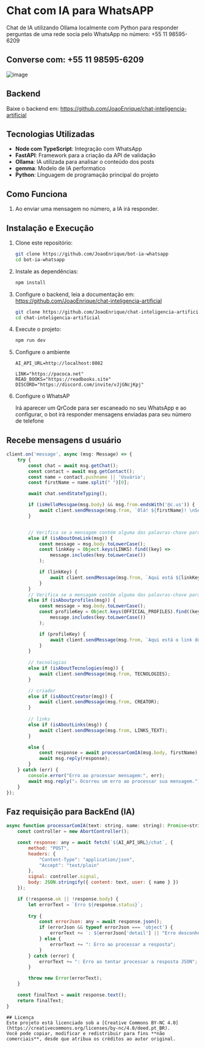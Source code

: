 # Chat com IA para WhatsAPP
Chat de IA utilizando Ollama localmente com Python para responder perguntas de uma rede socia pelo WhatsApp no número: +55 11 98595-6209

## Converse com: +55 11 98595-6209

![image](https://github.com/user-attachments/assets/5105de0d-caaa-487e-a281-1712b086f5e6)


## Backend
Baixe o backend em: https://github.com/JoaoEnrique/chat-inteligencia-artificial

## Tecnologias Utilizadas
- **Node com TypeScript**: Integração com WhatsApp
- **FastAPI**: Framework para a criação da API de validação
- **Ollama**: IA utilizada para analisar o conteúdo dos posts
- **gemma**: Modelo de IA performatico
- **Python**: Linguagem de programação principal do projeto

## Como Funciona
1. Ao enviar uma mensagem no número, a IA irá responder.

## Instalação e Execução

1. Clone este repositório:
   ```sh
   git clone https://github.com/JoaoEnrique/bot-ia-whatsapp
   cd bot-ia-whatsapp
   ```
2. Instale as dependências:
   ```sh
   npm install
   ```
3. Configure o backend, leia a documentação em: https://github.com/JoaoEnrique/chat-inteligencia-artificial
   ```sh
   git clone https://github.com/JoaoEnrique/chat-inteligencia-artificial
   cd chat-inteligencia-artificial
   ```
4. Execute o projeto:
   ```sh
   npm run dev
   ```
5. Configure o ambiente
    ```
    AI_API_URL=http://localhost:8082

    LINK="https://pacoca.net"
    READ_BOOKS="https://readbooks.site"
    DISCORD="https://discord.com/invite/vJjGNcjKpj"

    ```

6. Configure o WhatsAP

    Irá aparecer um QrCode para ser escaneado no seu WhatsApp e ao configurar, o bot irá responder mensagens enviadas para seu número de telefone



## Recebe mensagens d usuário
```js
client.on('message', async (msg: Message) => {
    try {
        const chat = await msg.getChat();
        const contact = await msg.getContact();
        const name = contact.pushname || 'Usuário';
        const firstName = name.split(" ")[0];

        await chat.sendStateTyping();

        if (isHelloMessgae(msg.body) && msg.from.endsWith('@c.us')) {
            await client.sendMessage(msg.from, `Olá! ${firstName}! \nSou o Paçoca AI, como posso te ajudar hoje?`);
        } 


        // Verifica se a mensagem contém alguma das palavras-chave para links
        else if (isAboutOneLink(msg)) {
            const message = msg.body.toLowerCase();
            const linkKey = Object.keys(LINKS).find((key) =>
                message.includes(key.toLowerCase())
            );

            if (linkKey) {
                await client.sendMessage(msg.from, `Aqui está ${linkKey}: ${LINKS[linkKey as keyof typeof LINKS]}`);
            } 
        }
        // Verifica se a mensagem contém alguma das palavras-chave para perfis oficiais
        else if (isAboutprofiles(msg)) {
            const message = msg.body.toLowerCase();
            const profileKey = Object.keys(OFFICIAL_PROFILES).find((key) =>
                message.includes(key.toLowerCase())
            );

            if (profileKey) {
                await client.sendMessage(msg.from, `Aqui está o link do ${profileKey}: ${OFFICIAL_PROFILES[profileKey as keyof typeof OFFICIAL_PROFILES]}`);
            }
        }
    
        // tecnologias
        else if (isAboutTecnologies(msg)) {
            await client.sendMessage(msg.from, TECNOLOGIES);
        }

        // criador
        else if (isAboutCreator(msg)) {
            await client.sendMessage(msg.from, CREATOR);
        }
        
        // links
        else if (isAboutLinks(msg)) {
            await client.sendMessage(msg.from, LINKS_TEXT);
        }

        else {
            const response = await processarComIA(msg.body, firstName);
            await msg.reply(response);
        }
    } catch (err) {
        console.error("Erro ao processar mensagem:", err);
        await msg.reply("⚠️ Ocorreu um erro ao processar sua mensagem.");
    }
});
```

## Faz requisição para BackEnd (IA)
```js
async function processarComIA(text: string, name: string): Promise<string> {
    const controller = new AbortController();

    const response: any = await fetch(`${AI_API_URL}/chat`, {
        method: "POST",
        headers: {
            "Content-Type": "application/json",
            "Accept": "text/plain"
        },
        signal: controller.signal,
        body: JSON.stringify({ content: text, user: { name } })
    });

    if (!response.ok || !response.body) {
        let errorText = `Erro ${response.status}`;
        
        try {
            const errorJson: any = await response.json();
            if (errorJson && typeof errorJson === 'object') {
                errorText += `: ${errorJson['detail'] || "Erro desconhecido"}`;
            } else {
                errorText += ": Erro ao processar a resposta";
            }
        } catch (error) {
            errorText += ": Erro ao tentar processar a resposta JSON";
        }

        throw new Error(errorText);
    }

    const finalText = await response.text();
    return finalText;
}
```

```
## Licença
Este projeto está licenciado sob a [Creative Commons BY-NC 4.0](https://creativecommons.org/licenses/by-nc/4.0/deed.pt_BR).  
Você pode copiar, modificar e redistribuir para fins **não comerciais**, desde que atribua os créditos ao autor original.
